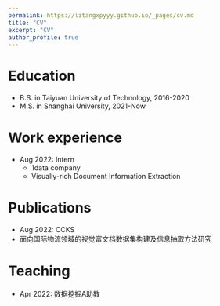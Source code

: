 ```yaml
---
permalink: https://litangxpyyy.github.io/_pages/cv.md
title: "CV"
excerpt: "CV"
author_profile: true
---
```


Education
======
* B.S. in Taiyuan University of Technology, 2016-2020
* M.S. in Shanghai University, 2021-Now

Work experience
======
* Aug 2022: Intern
  * 1data company
  * Visually-rich Document Information Extraction


Publications
======
 * Aug 2022: CCKS
  * 面向国际物流领域的视觉富文档数据集构建及信息抽取方法研究

Teaching
======
* Apr 2022: 数据挖掘A助教
  
